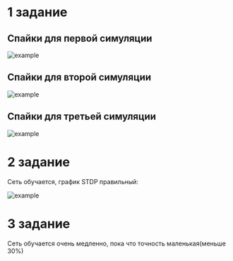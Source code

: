 # 1 задание
## Спайки для первой симуляции
![example](https://raw.githubusercontent.com/unknownoperation/neurobiology_lab4/master/res/most_spiking_sim1.png)

## Спайки для второй симуляции
![example](https://raw.githubusercontent.com/unknownoperation/neurobiology_lab4/master/res/most_spiking_sim2.png)

## Спайки для третьей симуляции
![example](https://raw.githubusercontent.com/unknownoperation/neurobiology_lab4/master/res/most_spiking_sim3.png)

# 2 задание
Сеть обучается, график STDP правильный:


![example](https://raw.githubusercontent.com/unknownoperation/neurobiology_lab4/master/res/STDP.png)

# 3 задание

Сеть обучается очень медленно, пока что точность маленькая(меньше 30%)
